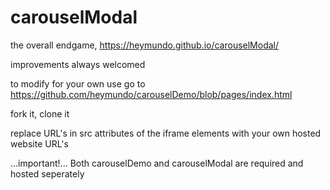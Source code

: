 # carouselModal

the overall endgame, https://heymundo.github.io/carouselModal/

improvements always welcomed

to modify for your own use go to https://github.com/heymundo/carouselDemo/blob/pages/index.html 

fork it, clone it

replace URL's in src attributes of the iframe elements with your own hosted website URL's

...important!... Both carouselDemo and carouselModal are required and hosted seperately
